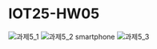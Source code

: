 # IOT25-HW05
![과제5_1](https://github.com/user-attachments/assets/9f22bd1f-efef-4704-bba8-33eb84096317)
![과제5_2](https://github.com/user-attachments/assets/caa0e821-3227-47b0-8ba4-95ce0b505621)
smartphone
![과제5_3](https://github.com/user-attachments/assets/5b5b4090-ad78-4893-8d66-00024a72cf8b)

